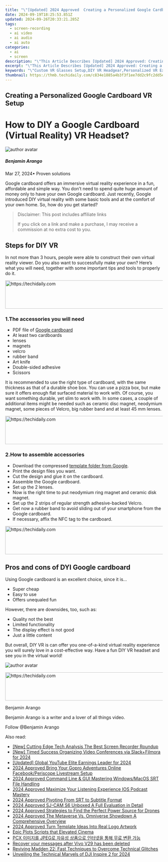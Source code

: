```yaml
---
title: "\"[Updated] 2024 Approved  Creating a Personalized Google Cardboard VR Setup\""
date: 2024-09-19T18:25:53.851Z
updated: 2024-09-26T20:33:21.285Z
tags: 
  - screen-recording
  - ai video
  - ai audio
  - ai auto
categories: 
  - ai
  - screen
description: "\"This Article Describes [Updated] 2024 Approved: Creating a Personalized Google Cardboard VR Setup\""
excerpt: "\"This Article Describes [Updated] 2024 Approved: Creating a Personalized Google Cardboard VR Setup\""
keywords: "\"Custom VR Glasses Setup,DIY VR Headgear,Personalized VR Experience,VR for Beginners,Home-Made Google Cardboard,Build Your Own VR Kit,Tailored Cardboard Viewing\""
thumbnail: https://thmb.techidaily.com/c834e1885a4b3f3f1ee7dd2c9fc2dd5ec6f5c9eaec19dd6a1d5eb489c36a841d.jpg
---
```


## Creating a Personalized Google Cardboard VR Setup

# How to DIY a Google Cardboard (Virtual Reality) VR Headset?

![author avatar](https://images.wondershare.com/filmora/article-images/benjamin-arango-author.jpg)

##### Benjamin Arango

 Mar 27, 2024• Proven solutions

 Google cardboard offers an immersive virtual reality experience in a fun, affordable and simple way. You don’t need to spend quite huge amount of money only to have your own Google cardboard. Just recently, Google introduced DIY virtual reality with some basic tools and at the comfort of your own home. So, how do you get started?

>  Disclaimer: This post includes affiliate links
>
>  If you click on a link and make a purchase, I may receive a commission at no extra cost to you.
>

## Steps for DIY VR

 In not more than 3 hours, people were able to construct their own virtual reality viewer. Do you also want to successfully make your own? Here’s what you will need, together with some important tips and tools to properly do it.

<!-- affiliate ads begin -->
<a href="https://dhgate.sjv.io/c/5597632/1175223/12108" target="_top" id="1175223">
  <img src="//a.impactradius-go.com/display-ad/12108-1175223" border="0" alt="https://techidaily.com" width="728" height="90"/>
</a>
<img height="0" width="0" src="https://dhgate.sjv.io/i/5597632/1175223/12108" style="position:absolute;visibility:hidden;" border="0" />
<!-- affiliate ads end -->

### 1.The accessories you will need

* PDF file of [Google cardboard](https://vr.google.com/intl/en%5Fus/cardboard/get-cardboard/  )
* At least two cardboards
* lenses
* magnets
* velcro
* rubber band
* Art knife
* Double-sided adhesive
* Scissors

 It is recommended to use the right type of cardboard, with the same thickness as that of a durable shoe box. You can use a pizza box, but make sure it offers enough flat surfaced material to work with. Of course, you want something durable, yet slim to work with. In some cases, a couple of additional items might be needed such as ceramic disc magnet, neodymium magnet, some pieces of Velcro, big rubber band and at least 45 mm lenses.

<!-- affiliate ads begin -->
<a href="https://aligracehair.sjv.io/c/5597632/2012434/19272" target="_top" id="2012434">
  <img src="//a.impactradius-go.com/display-ad/19272-2012434" border="0" alt="https://techidaily.com" width="728" height="90"/>
</a>
<img height="0" width="0" src="https://aligracehair.sjv.io/i/5597632/2012434/19272" style="position:absolute;visibility:hidden;" border="0" />
<!-- affiliate ads end -->

### 2.How to assemble accessories

* Download the compressed [template folder from Google](https://vr.google.com/intl/en%5Fus/cardboard/get-cardboard/  ).
* Print the design files you want.
* Cut the design and glue it on the cardboard.
* Assemble the Google cardboard.
* Set up the 2 lenses.
* Now is the right time to put neodymium ring magnet and ceramic disk magnet.
* Set up the 2 strips of regular strength adhesive-backed Velcro.
* Get now a rubber band to avoid sliding out of your smartphone from the Google cardboard.
* If necessary, affix the NFC tag to the cardboard.

<!-- affiliate ads begin -->
<a href="https://aligracehair.sjv.io/c/5597632/1997662/19272" target="_top" id="1997662">
  <img src="//a.impactradius-go.com/display-ad/19272-1997662" border="0" alt="https://techidaily.com" width="728" height="90"/>
</a>
<img height="0" width="0" src="https://aligracehair.sjv.io/i/5597632/1997662/19272" style="position:absolute;visibility:hidden;" border="0" />
<!-- affiliate ads end -->

## Pros and cons of DYI Google cardboard

 Using Google cardboard is an excellent choice, since it is…

* Super cheap
* Easy to use
* Offers unequaled fun

 However, there are downsides, too, such as:

* Quality not the best
* Limited functionality
* The display effect is not good
* Just a little content

 But overall, DIY VR is can offer you one-of-a-kind virtual reality experience you will surely love in a cost-effective way. Have a fun DIY VR headset and see you in the virtual world!

![author avatar](https://images.wondershare.com/filmora/article-images/benjamin-arango-author.jpg)

<!-- affiliate ads begin -->
<a href="https://unicoeye.pxf.io/c/5597632/2148775/18498" target="_top" id="2148775">
  <img src="//a.impactradius-go.com/display-ad/18498-2148775" border="0" alt="https://techidaily.com" width="728" height="90"/>
</a>
<img height="0" width="0" src="https://unicoeye.pxf.io/i/5597632/2148775/18498" style="position:absolute;visibility:hidden;" border="0" />
<!-- affiliate ads end -->

Benjamin Arango

Benjamin Arango is a writer and a lover of all things video.

Follow @Benjamin Arango


<ins class="adsbygoogle"
     style="display:block"
     data-ad-format="autorelaxed"
     data-ad-client="ca-pub-7571918770474297"
     data-ad-slot="1223367746"></ins>



<ins class="adsbygoogle"
     style="display:block"
     data-ad-client="ca-pub-7571918770474297"
     data-ad-slot="8358498916"
     data-ad-format="auto"
     data-full-width-responsive="true"></ins>


<span class="atpl-alsoreadstyle">Also read:</span>
<div><ul>
<li><a href="https://video-screen-grab.techidaily.com/new-cutting-edge-tech-analysis-the-best-screen-recorder-roundup/"><u>[New] Cutting Edge Tech Analysis The Best Screen Recorder Roundup</u></a></li>
<li><a href="https://screen-activity-recording.techidaily.com/new-timed-success-organizing-video-conferences-via-slackplusfilmora-for-2024/"><u>[New] Timed Success Organizing Video Conferences via Slack+Filmora for 2024</u></a></li>
<li><a href="https://eaxpv-info.techidaily.com/updated-global-youtube-elite-earnings-leader-for-2024/"><u>[Updated] Global YouTube Elite Earnings Leader for 2024</u></a></li>
<li><a href="https://facebook-video-content.techidaily.com/2024-approved-bring-your-gopro-adventures-online-facebookperiscope-livestream-setup/"><u>2024 Approved Bring Your Gopro Adventures Online Facebook/Periscope Livestream Setup</u></a></li>
<li><a href="https://article-files.techidaily.com/2024-approved-command-line-and-gui-mastering-windowsmacos-srt-file-handling/"><u>2024 Approved Command Line & GUI Mastering Windows/MacOS SRT File Handling</u></a></li>
<li><a href="https://article-files.techidaily.com/2024-approved-maximize-your-listening-experience-ios-podcast-mastery/"><u>2024 Approved Maximize Your Listening Experience IOS Podcast Mastery</u></a></li>
<li><a href="https://article-files.techidaily.com/2024-approved-pivoting-from-srt-to-subtitle-format/"><u>2024 Approved Pivoting From SRT to Subtitle Format</u></a></li>
<li><a href="https://article-files.techidaily.com/2024-approved-sj-cam-s6-unboxed-a-full-evaluation-in-detail/"><u>2024 Approved SJ-CAM S6 Unboxed A Full Evaluation in Detail</u></a></li>
<li><a href="https://article-files.techidaily.com/2024-approved-strategies-to-find-the-perfect-power-source-for-drones/"><u>2024 Approved Strategies to Find the Perfect Power Source for Drones</u></a></li>
<li><a href="https://article-files.techidaily.com/2024-approved-the-metaverse-vs-omniverse-showdown-a-comprehensive-overview/"><u>2024 Approved The Metaverse Vs. Omniverse Showdown A Comprehensive Overview</u></a></li>
<li><a href="https://article-files.techidaily.com/2024-approved-turn-template-ideas-into-real-logo-artwork/"><u>2024 Approved Turn Template Ideas Into Real Logo Artwork</u></a></li>
<li><a href="https://extra-lessons.techidaily.com/epic-plots-scripts-that-elevated-cinema/"><u>Epic Plots Scripts that Elevated Cinema</u></a></li>
<li><a href="https://eaxpv-info.techidaily.com/pcx-jpeg/"><u>PCX 이미지를 JPEG로 자유성 상품으로 인터넷을 통해 무료 변환 가능</u></a></li>
<li><a href="https://review-topics.techidaily.com/recover-your-messages-after-vivo-v29-has-been-deleted-by-fonelab-android-recover-messages/"><u>Recover your messages after Vivo V29 has been deleted</u></a></li>
<li><a href="https://program-issues.techidaily.com/reviving-madden-22-fast-techniques-to-overcome-technical-glitches/"><u>Reviving Madden 22: Fast Techniques to Overcome Technical Glitches</u></a></li>
<li><a href="https://article-tips.techidaily.com/unveiling-the-technical-marvels-of-dji-inspire-2-for-2024/"><u>Unveiling the Technical Marvels of DJI Inspire 2 for 2024</u></a></li>
</ul></div>

